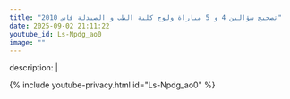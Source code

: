 ```yaml
---
title: "تصحيح سؤالين 4 و 5 مباراة ولوج كلية الطب و الصيدلة فاس 2010"
date: 2025-09-02 21:11:22 
youtube_id: Ls-Npdg_ao0
image: ""
---
```

description: |
  
{% include youtube-privacy.html id="Ls-Npdg_ao0" %}
